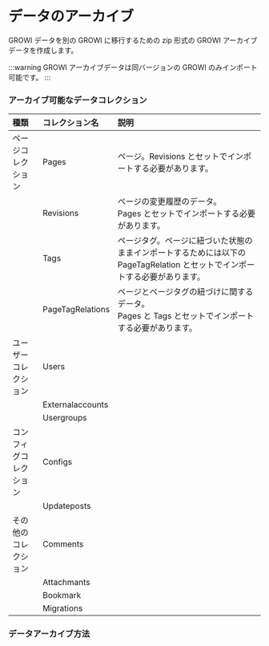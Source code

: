 # データのアーカイブ

GROWI データを別の GROWI に移行するための zip 形式の GROWI アーカイブデータを作成します。

:::warning
GROWI アーカイブデータは同バージョンの GROWI のみインポート可能です。
:::

### アーカイブ可能なデータコレクション

| 種類 | コレクション名 | 説明 | 
| :--- | :--- | :--- | 
| ページコレクション | Pages | ページ。Revisions とセットでインポートする必要があります。|            
|| Revisions | ページの変更履歴のデータ。<br>Pages とセットでインポートする必要があります。 |
|| Tags | ページタグ。ページに紐づいた状態のままインポートするためには以下の PageTagRelation とセットでインポートする必要があります。 |
|| PageTagRelations | ページとページタグの紐づけに関するデータ。<br>Pages と Tags とセットでインポートする必要があります。 |   
| ユーザーコレクション | Users ||
|| Externalaccounts ||
|| Usergroups ||
| コンフィグコレクション | Configs ||
|| Updateposts ||
| その他のコレクション | Comments ||
|| Attachmants ||
|| Bookmark ||
|| Migrations ||

### データアーカイブ方法